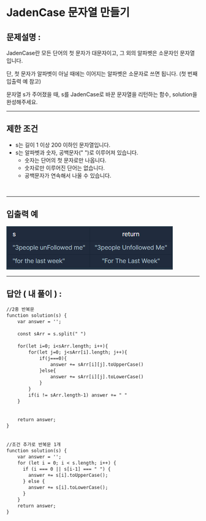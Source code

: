 # JadenCase 문자열 만들기

## 문제설명 :

JadenCase란 모든 단어의 첫 문자가 대문자이고, 그 외의 알파벳은 소문자인 문자열입니다.

단, 첫 문자가 알파벳이 아닐 때에는 이어지는 알파벳은 소문자로 쓰면 됩니다. (첫 번째 입출력 예 참고)

문자열 s가 주어졌을 때, s를 JadenCase로 바꾼 문자열을 리턴하는 함수, solution을 완성해주세요.

---

## 제한 조건

- s는 길이 1 이상 200 이하인 문자열입니다.
- s는 알파벳과 숫자, 공백문자(" ")로 이루어져 있습니다.
  - 숫자는 단어의 첫 문자로만 나옵니다.
  - 숫자로만 이루어진 단어는 없습니다.
  - 공백문자가 연속해서 나올 수 있습니다.

<br/>

---

## 입출력 예

<img src ='JadenCase 문자열 만들기.png'>

<br/>

---

## 답안 ( 내 풀이 ) :

```
//2중 반복문
function solution(s) {
    var answer = '';

    const sArr = s.split(" ")

    for(let i=0; i<sArr.length; i++){
        for(let j=0; j<sArr[i].length; j++){
            if(j===0){
                answer += sArr[i][j].toUpperCase()
            }else{
                answer += sArr[i][j].toLowerCase()
            }
        }
        if(i != sArr.length-1) answer += " "
    }


    return answer;
}


//조건 추가로 반복문 1개
function solution(s) {
    var answer = '';
    for (let i = 0; i < s.length; i++) {
      if (i === 0 || s[i-1] === " ") {
        answer += s[i].toUpperCase();
      } else {
        answer += s[i].toLowerCase();
      }
    }
    return answer;
}
```
